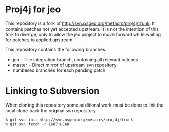 # Proj4j for jeo

This repository is a fork of http://svn.osgeo.org/metacrs/proj4j/trunk. It contains patches not yet accepted 
upstream. It is not the intention of this fork to diverge, only to allow the jeo project to move forward 
while waiting for patches to applied upstream.

This repository contains the following branches.

* jeo - The integration branch, containing all relevant patches
* master - Direct mirror of upstream svn repository
* numbered branches for each pending patch

# Linking to Subversion

When cloning this repository some additional work must be done to link the local clone back the original 
svn repository.

    % git svn init http://svn.osgeo.org/metacrs/proj4j/trunk
    % git svn fetch -r 1687:HEAD
    
